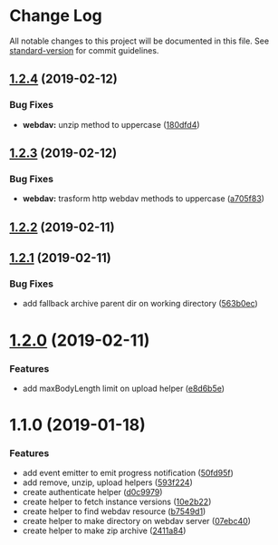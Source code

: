 # Change Log

All notable changes to this project will be documented in this file. See [standard-version](https://github.com/conventional-changelog/standard-version) for commit guidelines.

<a name="1.2.4"></a>
## [1.2.4](https://github.com/cesconix/salesforce-deploy/compare/v1.2.3...v1.2.4) (2019-02-12)


### Bug Fixes

* **webdav:** unzip method to uppercase ([180dfd4](https://github.com/cesconix/salesforce-deploy/commit/180dfd4))



<a name="1.2.3"></a>
## [1.2.3](https://github.com/cesconix/salesforce-deploy/compare/v1.2.2...v1.2.3) (2019-02-12)


### Bug Fixes

* **webdav:** trasform http webdav methods to uppercase ([a705f83](https://github.com/cesconix/salesforce-deploy/commit/a705f83))



<a name="1.2.2"></a>
## [1.2.2](https://github.com/cesconix/salesforce-deploy/compare/v1.2.1...v1.2.2) (2019-02-11)



<a name="1.2.1"></a>
## [1.2.1](https://github.com/cesconix/salesforce-deploy/compare/v1.2.0...v1.2.1) (2019-02-11)


### Bug Fixes

* add fallback archive parent dir on working directory ([563b0ec](https://github.com/cesconix/salesforce-deploy/commit/563b0ec))



<a name="1.2.0"></a>
# [1.2.0](https://github.com/cesconix/salesforce-deploy/compare/v1.1.0...v1.2.0) (2019-02-11)


### Features

* add maxBodyLength limit on upload helper ([e8d6b5e](https://github.com/cesconix/salesforce-deploy/commit/e8d6b5e))



<a name="1.1.0"></a>
# 1.1.0 (2019-01-18)


### Features

* add event emitter to emit progress notification ([50fd95f](https://github.com/cesconix/salesforce-deploy/commit/50fd95f))
* add remove, unzip, upload helpers ([593f224](https://github.com/cesconix/salesforce-deploy/commit/593f224))
* create authenticate helper ([d0c9979](https://github.com/cesconix/salesforce-deploy/commit/d0c9979))
* create helper to fetch instance versions ([10e2b22](https://github.com/cesconix/salesforce-deploy/commit/10e2b22))
* create helper to find webdav resource ([b7549d1](https://github.com/cesconix/salesforce-deploy/commit/b7549d1))
* create helper to make directory on webdav server ([07ebc40](https://github.com/cesconix/salesforce-deploy/commit/07ebc40))
* create helper to make zip archive ([2411a84](https://github.com/cesconix/salesforce-deploy/commit/2411a84))
